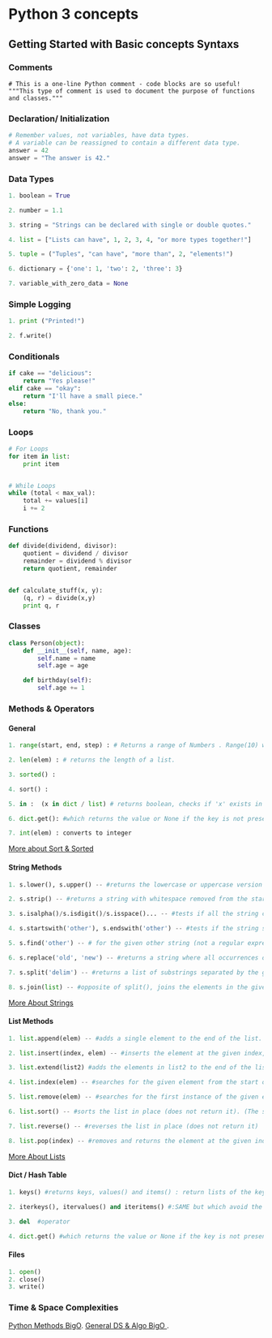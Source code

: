 # Python 3 concepts

## Getting Started with Basic concepts Syntaxs

### Comments

```
# This is a one-line Python comment - code blocks are so useful!
"""This type of comment is used to document the purpose of functions and classes."""
```

### Declaration/ Initialization

``` python
# Remember values, not variables, have data types.
# A variable can be reassigned to contain a different data type.
answer = 42
answer = "The answer is 42."
```

### Data Types

``` python
1. boolean = True

2. number = 1.1

3. string = "Strings can be declared with single or double quotes."

4. list = ["Lists can have", 1, 2, 3, 4, "or more types together!"]

5. tuple = ("Tuples", "can have", "more than", 2, "elements!")

6. dictionary = {'one': 1, 'two': 2, 'three': 3}

7. variable_with_zero_data = None
```

### Simple Logging

``` python
1. print ("Printed!")

2. f.write()
```


### Conditionals

``` python
if cake == "delicious":
    return "Yes please!"
elif cake == "okay":
    return "I'll have a small piece."
else:
    return "No, thank you."
```


### Loops

``` python
# For Loops
for item in list:
    print item


# While Loops
while (total < max_val):
    total += values[i]
    i += 2
```


### Functions

``` python
def divide(dividend, divisor):
    quotient = dividend / divisor
    remainder = dividend % divisor
    return quotient, remainder


def calculate_stuff(x, y):
    (q, r) = divide(x,y)
    print q, r
```


### Classes

``` python
class Person(object):
    def __init__(self, name, age):
        self.name = name
        self.age = age

    def birthday(self):
        self.age += 1
```


### Methods & Operators

#### General
```python
1. range(start, end, step) : # Returns a range of Numbers . Range(10) will return 0-9

2. len(elem) : # returns the length of a list.

3. sorted() :

4. sort() :

5. in :  (x in dict / list) # returns boolean, checks if 'x' exists in a the dict or list.

6. dict.get(): #which returns the value or None if the key is not present (or get(key, not-found) allows you to specify what value to return in the not-found case).

7. int(elem) : converts to integer
```


[More about Sort & Sorted](https://developers.google.com/edu/python/sorting)

#### String Methods

```python
1. s.lower(), s.upper() -- #returns the lowercase or uppercase version of the string

2. s.strip() -- #returns a string with whitespace removed from the start and end

3. s.isalpha()/s.isdigit()/s.isspace()... -- #tests if all the string chars are in the various character classes

4. s.startswith('other'), s.endswith('other') -- #tests if the string starts or ends with the given other string

5. s.find('other') -- # for the given other string (not a regular expression) within s, and returns the first index where it begins or -1 if not found

6. s.replace('old', 'new') -- #returns a string where all occurrences of 'old' have been replaced by 'new'

7. s.split('delim') -- #returns a list of substrings separated by the given delimiter. The delimiter is not a regular expression, it's just text. 'aaa,bbb,ccc'.split(',') -> ['aaa', 'bbb', 'ccc']. As a convenient special case s.split() (with no arguments) splits on all whitespace chars.

8. s.join(list) -- #opposite of split(), joins the elements in the given list together using the string as the delimiter. e.g. '---'.join(['aaa', 'bbb', 'ccc']) -> aaa---bbb---ccc
```
[More About Strings](https://developers.google.com/edu/python/strings)

#### List Methods

``` python
1. list.append(elem) -- #adds a single element to the end of the list. Common error: does not return the new list, just modifies the original.

2. list.insert(index, elem) -- #inserts the element at the given index, shifting elements to the right.

3. list.extend(list2) #adds the elements in list2 to the end of the list. Using + or += on a list is similar to using extend().

4. list.index(elem) -- #searches for the given element from the start of the list and returns its index. Throws a ValueError if the element does not appear (use "in" to check without a ValueError).

5. list.remove(elem) -- #searches for the first instance of the given element and removes it (throws ValueError if not present)

6. list.sort() -- #sorts the list in place (does not return it). (The sorted() function shown later is preferred.)

7. list.reverse() -- #reverses the list in place (does not return it)

8. list.pop(index) -- #removes and returns the element at the given index. Returns the rightmost element if index is omitted (roughly the opposite of append()).
```
[More About Lists](https://developers.google.com/edu/python/lists)

#### Dict / Hash Table

```Python
1. keys() #returns keys, values() and items() : return lists of the keys or values explicitly. There's also an items() which returns a list of (key, value) tuples, which is the most efficient way to examine all the key value data in the dictionary

2. iterkeys(), itervalues() and iteritems() #:SAME but which avoid the cost of constructing the whole list -- a performance win if the data is huge.

3. del  #operator

4. dict.get() #which returns the value or None if the key is not present (or get(key, not-found) allows you to specify what value to return in the not-found case).
```

#### Files

```Python
1. open()
2. close()
3. write()
```

### Time & Space Complexities

[Python Methods BigO](https://wiki.python.org/moin/TimeComplexity).
[General DS & Algo BigO ](https://www.bigocheatsheet.com/).
